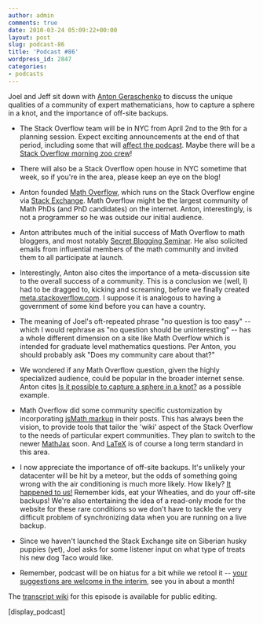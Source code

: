 ```yaml
---
author: admin
comments: true
date: 2010-03-24 05:09:22+00:00
layout: post
slug: podcast-86
title: 'Podcast #86'
wordpress_id: 2847
categories:
- podcasts
---
```


Joel and Jeff sit down with [Anton Geraschenko](http://mathoverflow.net/users/1/anton-geraschenko) to discuss the unique qualities of a community of expert mathematicians, how to capture a sphere in a knot, and the importance of off-site backups.



	
  * The Stack Overflow team will be in NYC from April 2nd to the 9th for a planning session. Expect exciting announcements at the end of that period, including some that will [affect the podcast](http://blog.stackoverflow.com/2010/03/podcast-future/). Maybe there will be a [Stack Overflow morning zoo crew](http://s235.photobucket.com/albums/ee242/bshiloff/?action=view&current=DingoandtheBaby.flv)!

	
  * There will also be a Stack Overflow open house in NYC sometime that week, so if you're in the area, please keep an eye on the blog!

	
  * Anton founded [Math Overflow](http://mathoverflow.net/), which runs on the Stack Overflow engine via [Stack Exchange](http://stackexchange.com/). Math Overflow might be the largest community of Math PhDs (and PhD candidates) on the internet. Anton, interestingly, is not a programmer so he was outside our initial audience.

	
  * Anton attributes much of the initial success of Math Overflow to math bloggers, and most notably [Secret Blogging Seminar](http://sbseminar.wordpress.com/). He also solicited emails from influential members of the math community and invited them to all participate at launch.

	
  * Interestingly, Anton also cites the importance of a meta-discussion site to the overall success of a community. This is a conclusion we (well, I) had to be dragged to, kicking and screaming, before we finally created [meta.stackoverflow.com](http://meta.stackoverflow.com/). I suppose it is analogous to having a government of some kind before you can have a country.

	
  * The meaning of Joel's oft-repeated phrase "no question is too easy" -- which I would rephrase as "no question should be uninteresting" -- has a whole different dimension on a site like Math Overflow which is intended for graduate level mathematics questions. Per Anton, you should probably ask "Does my community care about that?"

	
  * We wondered if any Math Overflow question, given the highly specialized audience, could be popular in the broader internet sense. Anton cites [Is it possible to capture a sphere in a knot?](http://mathoverflow.net/questions/8091/is-it-possible-to-capture-a-sphere-in-a-knot) as a possible example.

	
  * Math Overflow did some community specific customization by incorporating [jsMath markup](http://www.math.union.edu/~dpvc/jsMath/) in their posts. This has always been the vision, to provide tools that tailor the 'wiki' aspect of the Stack Overflow to the needs of particular expert communities. They plan to switch to the newer [MathJax](http://www.mathjax.org/) soon. And [LaTeX](http://www.latex-project.org/) is of course a long term standard in this area.

	
  * I now appreciate the importance of off-site backups. It's unlikely your datacenter will be hit by a meteor, but the odds of something going wrong with the air conditioning is much more likely. How likely? [It happened to us!](http://blog.stackoverflow.com/2010/02/thermal-event-at-datacenter/) Remember kids, eat your Wheaties, and do your off-site backups! We're also entertaining the idea of a read-only mode for the website for these rare conditions so we don't have to tackle the very difficult problem of synchronizing data when you are running on a live backup.

	
  * Since we haven't launched the Stack Exchange site on Siberian husky puppies (yet), Joel asks for some listener input on what type of treats his new dog Taco would like.

	
  * Remember, podcast will be on hiatus for a bit while we retool it -- [your suggestions are welcome in the interim](http://blog.stackoverflow.com/2010/03/podcast-future/), see you in about a month!


The [transcript wiki](https://stackoverflow.fogbugz.com/default.asp?W29189) for this episode is available for public editing.



[display_podcast]

